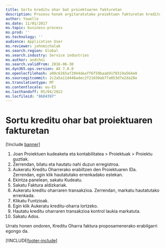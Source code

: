 ```yaml
---
title: Sortu kreditu ohar bat proiektuaren fakturetan
description: Prozesu honek argitaratutako proiektuen fakturetan kreditu oharra nola sortu erakusten du.
author: Yowelle
ms.date: 11/01/2017
ms.topic: business-process
ms.prod: ''
ms.technology: ''
audience: Application User
ms.reviewer: johnmichalak
ms.search.region: Global
ms.search.industry: Service industries
ms.author: andchoi
ms.search.validFrom: 2016-06-30
ms.dyn365.ops.version: AX 7.0.0
ms.openlocfilehash: a99c6265af2944deaff6f59baab91f0319a564e0
ms.sourcegitcommit: 2c2a5a11d446adec2f21030ab77a053d7e2da28e
ms.translationtype: MT
ms.contentlocale: eu-ES
ms.lasthandoff: 05/04/2022
ms.locfileid: "8684397"
---
```

# <a name="create-a-credit-note-on-project-invoices"></a>Sortu kreditu ohar bat proiektuaren fakturetan

[!include [banner](../../includes/banner.md)]

1. Joan Proiektuen kudeaketa eta kontabilitatea > Proiektuak > Proiektu guztiak. 
2. Zerrendan, bilatu eta hautatu nahi duzun erregistroa. 
3. Aukeratu Kreditu Oharrerako erabiltzen den Proiektuaren IDa. Zerrendan, egin klik hautatutako errenkadako estekan. 
4. Ekintza panelean, sakatu Kudeatu. 
5. Sakatu Faktura aldizkariak. 
6. Aukeratu kreditu oharraren transakzioa. Zerrendan, markatu hautatutako errenkada. 
7. Klikatu Funtzioak. 
8. Egin klik Aukeratu kreditu-oharra lortzeko. 
9. Hautatu kreditu oharraren transakzioa kontrol laukia markatuta.
10. Sakatu Ados. 

Urrats honen ondoren, Kreditu Oharra faktura proposamenerako erabilgarri egongo da.


[!INCLUDE[footer-include](../../includes/footer-banner.md)]